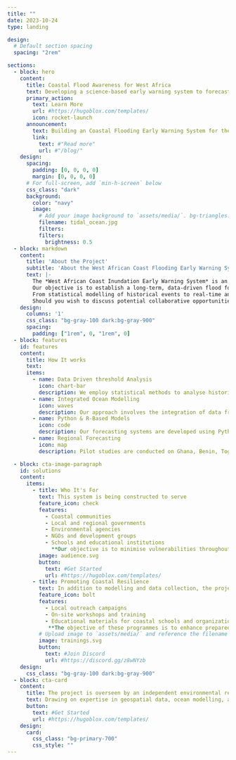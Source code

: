```yaml
---
title: ""
date: 2023-10-24
type: landing

design:
  # Default section spacing
  spacing: "2rem"

sections:
  - block: hero
    content:
      title: Coastal Flood Awareness for West Africa
      text: Developing a science-based early warning system to forecast extreme coastal events and support disaster risk monitoring in the Gulf of Guinea
      primary_action:
        text: Learn More
        url: #https://hugoblox.com/templates/
        icon: rocket-launch
      announcement:
        text: Building an Coastal Flooding Early Warning System for the Gulf of Guinea
        link:
          text: #"Read more"
          url: #"/blog/"
    design:
      spacing:
        padding: [0, 0, 0, 0]
        margin: [0, 0, 0, 0]
      # For full-screen, add `min-h-screen` below
      css_class: "dark"
      background:
        color: "navy"
        image:
          # Add your image background to `assets/media/`. bg-triangles.svg
          filename: tidal_ocean.jpg
          filters:
          filters:
            brightness: 0.5
  - block: markdown
    content:
      title: 'About the Project'
      subtitle: 'About the West African Coast Flooding Early Warning System'
      text: |-
        The *West African Coast Inundation Early Warning System* is an independent research initiative that was launched in early 2025 with a view to developing long-term forecasting tools for extreme coastal events in the Gulf of Guinea.
        Our objective is to establish a long-term, data-driven flood forecasting and alerting system for stakeholders in the Gulf of Guinea. We provide actionable information for disaster risk management across coastal West Africa by using satellite data, ocean modelling and statistical thresholds.
        From statistical modelling of historical events to real-time analysis of tides, wave action and sea level anomalies, this project aims to offer actionable insights to manage and prevent the impact of coastal flooding in the context of climate change.
        Should you wish to discuss potential collaborative opportunities, please do not hesitate to contact us at [reach out](egeodegeod@gmail.com)
    design:
      columns: '1'
      css_class: "bg-gray-100 dark:bg-gray-900"
      spacing:
        padding: ["1rem", 0, "1rem", 0]
  - block: features
    id: features
    content:
      title: How It works
      text: 
      items:
        - name: Data Driven threshold Analysis
          icon: chart-bar
          description: We employ statistical methods to analyse historical sea conditions, thereby identifying risk thresholds for flooding events.
        - name: Integrated Ocean Modelling
          icon: waves
          description: Our approach involves the integration of data from Copernicus Marine Services, encompassing wave information and sea level anomaly data, in conjunction with the FES Tide Model to derive comprehensive estimates of total water levels.
        - name: Python & R-Based Models
          icon: code
          description: Our forecasting systems are developed using Python and R, ensuring both flexibility and scientific reproducibility.
        - name: Regional Forecasting
          icon: map
          description: Pilot studies are conducted on Ghana, Benin, Togo, Ivory Coast, Nigeria and Cameroon, with the objective of offering region-specific insights.

  - block: cta-image-paragraph
    id: solutions
    content:
      items:
        - title: Who It's For
          text: This system is being constructed to serve 
          feature_icon: check
          features:
            - Coastal communities
            - Local and regional governments
            - Environmental agencies
            - NGOs and development groups
            - Schools and educational institutions
              **Our objective is to minimise vulnerabilities throughout society by making information regarding data and risk more accessible to a wider range of individuals.**
          image: audience.svg
          button:
            text: #Get Started
            url: #https://hugoblox.com/templates/
        - title: Promoting Coastal Resilience
          text: In addition to modelling and data collection, the project encompasses a range of engagement and knowledge-sharing activities, including
          feature_icon: bolt
          features:
            - Local outreach campaigns
            - On-site workshops and training
            - Educational materials for coastal schools and organizations
             **The objective of these programmes is to enhance preparedness and raise awareness of coastal hazards among affected communities.**
          # Upload image to `assets/media/` and reference the filename here
          image: trainings.svg
          button:
            text: #Join Discord
            url: #https://discord.gg/z8wNYzb
    design:
      css_class: "bg-gray-100 dark:bg-gray-900"
  - block: cta-card
    content:
      title: The project is overseen by an independent environmental researcher. The objective of the initiative is twofold firstly, to raise awareness of coastal flooding, and secondly, to promote environmental resilience.
      text: Drawing on expertise in geospatial data, ocean modelling, and data science, the project combines open-access tools such as Copernicus Marine Services,Google Earth Engine, and Sentinel imagery to support equitable access to coastal risk information.
      button:
        text: #Get Started
        url: #https://hugoblox.com/templates/
    design:
      card:
        css_class: "bg-primary-700"
        css_style: ""
---
```

